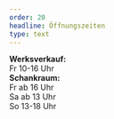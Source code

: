 ```yaml
---
order: 20
headline: Öffnungszeiten
type: text
---
```

**Werksverkauf:**<br />
Fr 10-16 Uhr<br />
**Schankraum:**<br />
Fr ab 16 Uhr<br />
Sa ab 13 Uhr<br />
So 13-18 Uhr<br />